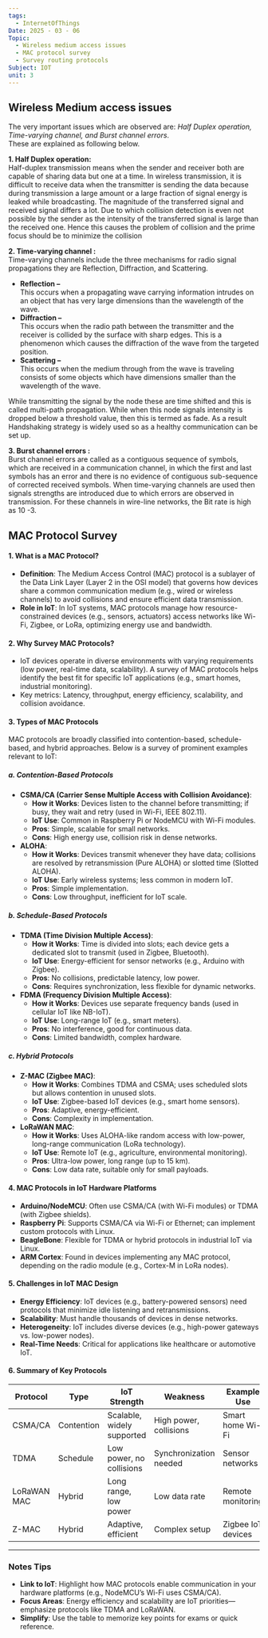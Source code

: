 ```yaml
---
tags:
  - InternetOfThings
Date: 2025 - 03 - 06
Topic:
  - Wireless medium access issues
  - MAC protocol survey
  - Survey routing protocols
Subject: IOT
unit: 3
---
```

## Wireless Medium access issues
The very important issues which are observed are: *Half Duplex operation, Time-varying channel, and Burst channel errors*.  
These are explained as following below.

**1. Half Duplex operation:**  
Half-duplex transmission means when the sender and receiver both are capable of sharing data but one at a time. In wireless transmission, it is difficult to receive data when the transmitter is sending the data because during transmission a large amount or a large fraction of signal energy is leaked while broadcasting. The magnitude of the transferred signal and received signal differs a lot. Due to which collision detection is even not possible by the sender as the intensity of the transferred signal is large than the received one. Hence this causes the problem of collision and the prime focus should be to minimize the collision

**2. Time-varying channel :**  
Time-varying channels include the three mechanisms for radio signal propagations they are Reflection, Diffraction, and Scattering.

- **Reflection –**  
    This occurs when a propagating wave carrying information intrudes on an object that has very large dimensions than the wavelength of the wave.
- **Diffraction –**  
    This occurs when the radio path between the transmitter and the receiver is collided by the surface with sharp edges. This is a phenomenon which causes the diffraction of the wave from the targeted position.
- **Scattering –**  
    This occurs when the medium through from the wave is traveling consists of some objects which have dimensions smaller than the wavelength of the wave.

While transmitting the signal by the node these are time shifted and this is called multi-path propagation. While when this node signals intensity is dropped below a threshold value, then this is termed as fade. As a result Handshaking strategy is widely used so as a healthy communication can be set up.

**3. Burst channel errors :**  
Burst channel errors are called as a contiguous sequence of symbols, which are received in a communication channel, in which the first and last symbols has an error and there is no evidence of contiguous sub-sequence of corrected received symbols. When time-varying channels are used then signals strengths are introduced due to which errors are observed in transmission. For these channels in wire-line networks, the Bit rate is high as 10 -3.

## MAC Protocol Survey

#### 1. **What is a MAC Protocol?**
- **Definition**: The Medium Access Control (MAC) protocol is a sublayer of the Data Link Layer (Layer 2 in the OSI model) that governs how devices share a common communication medium (e.g., wired or wireless channels) to avoid collisions and ensure efficient data transmission.
- **Role in IoT**: In IoT systems, MAC protocols manage how resource-constrained devices (e.g., sensors, actuators) access networks like Wi-Fi, Zigbee, or LoRa, optimizing energy use and bandwidth.

#### 2. **Why Survey MAC Protocols?**
- IoT devices operate in diverse environments with varying requirements (low power, real-time data, scalability). A survey of MAC protocols helps identify the best fit for specific IoT applications (e.g., smart homes, industrial monitoring).
- Key metrics: Latency, throughput, energy efficiency, scalability, and collision avoidance.

#### 3. **Types of MAC Protocols**
MAC protocols are broadly classified into contention-based, schedule-based, and hybrid approaches. Below is a survey of prominent examples relevant to IoT:

##### a. **Contention-Based Protocols**
- **CSMA/CA (Carrier Sense Multiple Access with Collision Avoidance)**:
  - **How it Works**: Devices listen to the channel before transmitting; if busy, they wait and retry (used in Wi-Fi, IEEE 802.11).
  - **IoT Use**: Common in Raspberry Pi or NodeMCU with Wi-Fi modules.
  - **Pros**: Simple, scalable for small networks.
  - **Cons**: High energy use, collision risk in dense networks.
- **ALOHA**:
  - **How it Works**: Devices transmit whenever they have data; collisions are resolved by retransmission (Pure ALOHA) or slotted time (Slotted ALOHA).
  - **IoT Use**: Early wireless systems; less common in modern IoT.
  - **Pros**: Simple implementation.
  - **Cons**: Low throughput, inefficient for IoT scale.

##### b. **Schedule-Based Protocols**
- **TDMA (Time Division Multiple Access)**:
  - **How it Works**: Time is divided into slots; each device gets a dedicated slot to transmit (used in Zigbee, Bluetooth).
  - **IoT Use**: Energy-efficient for sensor networks (e.g., Arduino with Zigbee).
  - **Pros**: No collisions, predictable latency, low power.
  - **Cons**: Requires synchronization, less flexible for dynamic networks.
- **FDMA (Frequency Division Multiple Access)**:
  - **How it Works**: Devices use separate frequency bands (used in cellular IoT like NB-IoT).
  - **IoT Use**: Long-range IoT (e.g., smart meters).
  - **Pros**: No interference, good for continuous data.
  - **Cons**: Limited bandwidth, complex hardware.

##### c. **Hybrid Protocols**
- **Z-MAC (Zigbee MAC)**:
  - **How it Works**: Combines TDMA and CSMA; uses scheduled slots but allows contention in unused slots.
  - **IoT Use**: Zigbee-based IoT devices (e.g., smart home sensors).
  - **Pros**: Adaptive, energy-efficient.
  - **Cons**: Complexity in implementation.
- **LoRaWAN MAC**:
  - **How it Works**: Uses ALOHA-like random access with low-power, long-range communication (LoRa technology).
  - **IoT Use**: Remote IoT (e.g., agriculture, environmental monitoring).
  - **Pros**: Ultra-low power, long range (up to 15 km).
  - **Cons**: Low data rate, suitable only for small payloads.

#### 4. **MAC Protocols in IoT Hardware Platforms**
- **Arduino/NodeMCU**: Often use CSMA/CA (with Wi-Fi modules) or TDMA (with Zigbee shields).
- **Raspberry Pi**: Supports CSMA/CA via Wi-Fi or Ethernet; can implement custom protocols with Linux.
- **BeagleBone**: Flexible for TDMA or hybrid protocols in industrial IoT via Linux.
- **ARM Cortex**: Found in devices implementing any MAC protocol, depending on the radio module (e.g., Cortex-M in LoRa nodes).

#### 5. **Challenges in IoT MAC Design**
- **Energy Efficiency**: IoT devices (e.g., battery-powered sensors) need protocols that minimize idle listening and retransmissions.
- **Scalability**: Must handle thousands of devices in dense networks.
- **Heterogeneity**: IoT includes diverse devices (e.g., high-power gateways vs. low-power nodes).
- **Real-Time Needs**: Critical for applications like healthcare or automotive IoT.

#### 6. **Summary of Key Protocols**
| **Protocol**   | **Type**          | **IoT Strength**           | **Weakness**            | **Example Use**         |
|-----------------|-------------------|----------------------------|-------------------------|-------------------------|
| CSMA/CA        | Contention        | Scalable, widely supported | High power, collisions  | Smart home Wi-Fi        |
| TDMA           | Schedule          | Low power, no collisions   | Synchronization needed  | Sensor networks         |
| LoRaWAN MAC    | Hybrid            | Long range, low power      | Low data rate           | Remote monitoring       |
| Z-MAC          | Hybrid            | Adaptive, efficient        | Complex setup           | Zigbee IoT devices      |

---

### Notes Tips
- **Link to IoT**: Highlight how MAC protocols enable communication in your hardware platforms (e.g., NodeMCU’s Wi-Fi uses CSMA/CA).
- **Focus Areas**: Energy efficiency and scalability are IoT priorities—emphasize protocols like TDMA and LoRaWAN.
- **Simplify**: Use the table to memorize key points for exams or quick reference.

